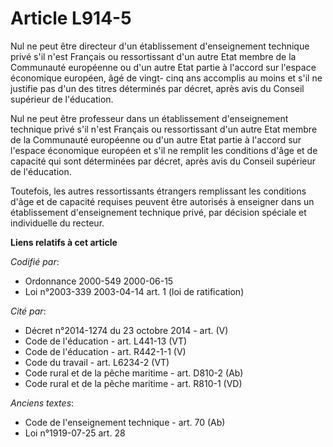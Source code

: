 # Article L914-5

Nul ne peut être directeur d'un établissement d'enseignement technique privé s'il n'est Français ou ressortissant d'un autre
Etat membre de la Communauté européenne ou d'un autre Etat partie à l'accord sur l'espace économique européen, âgé de vingt-
cinq ans accomplis au moins et s'il ne justifie pas d'un des titres déterminés par décret, après avis du Conseil supérieur de
l'éducation.

Nul ne peut être professeur dans un établissement d'enseignement technique privé s'il n'est Français ou ressortissant d'un
autre Etat membre de la Communauté européenne ou d'un autre Etat partie à l'accord sur l'espace économique européen et s'il
ne remplit les conditions d'âge et de capacité qui sont déterminées par décret, après avis du Conseil supérieur de
l'éducation.

Toutefois, les autres ressortissants étrangers remplissant les conditions d'âge et de capacité requises peuvent être
autorisés à enseigner dans un établissement d'enseignement technique privé, par décision spéciale et individuelle du recteur.

**Liens relatifs à cet article**

_Codifié par_:

  - Ordonnance 2000-549 2000-06-15
  - Loi n°2003-339 2003-04-14 art. 1 (loi de ratification)

_Cité par_:

  - Décret n°2014-1274 du 23 octobre 2014 - art. (V)
  - Code de l'éducation - art. L441-13 (VT)
  - Code de l'éducation - art. R442-1-1 (V)
  - Code du travail - art. L6234-2 (VT)
  - Code rural et de la pêche maritime - art. D810-2 (Ab)
  - Code rural et de la pêche maritime - art. R810-1 (VD)

_Anciens textes_:

  - Code de l'enseignement technique - art. 70 (Ab)
  - Loi n°1919-07-25 art. 28
